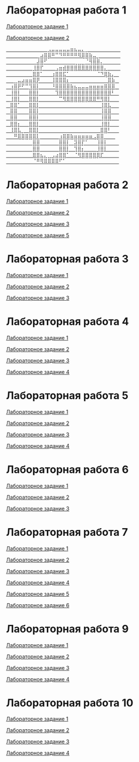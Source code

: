 # Лабораторная работа 1
[Лабораторное задание 1](https://crazybaldonly.github.io/Laboratornaya/z2_1.html)

[Лабораторное задание 2](https://crazybaldonly.github.io/Laboratornaya/z2_2Nikolai.html)



[⠀⠀⠀⠀⠀⠀⠀⠀⠀⠀⠀⣠⣤⣤⣤⣤⣤⣶⣦⣤⣄⡀   ⠀⠀⠀⠀⠀⠀⠀⠀        
⠀⠀⠀⠀⠀⠀⠀⠀⢀⣴⣿⡿⠛⠉⠙⠛⠛⠛⠛⠻⢿⣿⣷⣤⡀   ⠀⠀⠀⠀⠀           
⠀⠀⠀⠀⠀⠀⠀⠀⣼⣿⠋⠀⠀⠀⠀⠀⠀⠀⢀⣀⣀⠈⢻⣿⣿⡄⠀   ⠀⠀⠀      
⠀⠀⠀⠀⠀⠀⠀⣸⣿⡏⠀⠀⠀⣠⣶⣾⣿⣿⣿⠿⠿⠿⢿⣿⣿⣿⣄⠀⠀   ⠀     
⠀⠀⠀⠀⠀⠀⠀⣿⣿⠁⠀⠀⢰⣿⣿⣯⠁⠀⠀⠀⠀⠀⠀⠀⠈⠙⢿⣷⡄⠀        
⠀⠀⣀⣤⣴⣶⣶⣿⡟⠀⠀⠀⢸⣿⣿⣿⣆⠀⠀⠀⠀⠀⠀⠀⠀⠀⠀⣿⣷⠀    
⠀⢰⣿⡟⠋⠉⣹⣿⡇⠀⠀⠀⠘⣿⣿⣿⣿⣷⣦⣤⣤⣤⣶⣶⣶⣶⣿⣿⣿⠀    
⠀⢸⣿⡇⠀⠀⣿⣿⡇⠀⠀⠀⠀⠹⣿⣿⣿⣿⣿⣿⣿⣿⣿⣿⣿⣿⣿⡿⠃⠀    
⠀⣸⣿⡇⠀⠀⣿⣿⡇⠀⠀⠀⠀⠀⠉⠻⠿⣿⣿⣿⣿⡿⠿⠿⠛⢻⣿⡇⠀⠀    
⠀⣿⣿⠁⠀⠀⣿⣿⡇⠀⠀⠀⠀⠀⠀⠀⠀⠀⠀⠀⠀⠀⠀⠀⠀⢸⣿⣧⠀⠀    
⠀⣿⣿⠀⠀⠀⣿⣿⡇⠀⠀⠀⠀⠀⠀⠀⠀⠀⠀⠀⠀⠀⠀⠀⠀⢸⣿⣿⠀⠀    
⠀⣿⣿⠀⠀⠀⣿⣿⡇⠀⠀⠀⠀⠀⠀⠀⠀⠀⠀⠀⠀⠀⠀⠀⠀⢸⣿⣿⠀⠀    
⠀⢿⣿⡆⠀⠀⣿⣿⡇⠀⠀⠀⠀⠀⠀⠀⠀⠀⠀⠀⠀⠀⠀⠀⠀⢸⣿⡇⠀⠀    
⠀⠸⣿⣧⡀⠀⣿⣿⡇⠀⠀⠀⠀⠀⠀⠀⠀⠀⠀⠀⠀⠀⠀⠀⠀⣿⣿⠃⠀⠀    
⠀⠀⠛⢿⣿⣿⣿⣿⣇⠀⠀⠀⠀⠀⣰⣿⣿⣷⣶⣶⣶⣶⠶⢠⣿⣿⠀⠀⠀    
⠀⠀⠀⠀⠀⠀⠀⣿⣿⠀⠀⠀⠀⠀⣿⣿⡇⠀⣽⣿⡏⠁⠀⠀⢸⣿⡇⠀⠀⠀    
⠀⠀⠀⠀⠀⠀⠀⣿⣿⠀⠀⠀⠀⠀⣿⣿⡇⠀⢹⣿⡆⠀⠀⠀⣸⣿⠇⠀⠀⠀    
⠀⠀⠀⠀⠀⠀⠀⢿⣿⣦⣄⣀⣠⣴⣿⣿⠁⠀⠈⠻⣿⣿⣿⣿⡿⠏⠀⠀⠀⠀    
⠀⠀⠀⠀⠀⠀⠀⠈⠛⠻⠿⠿⠿⠿⠋⠁⠀⠀⠀⠀⠀⠀⠀⠀⠀⠀⠀⠀⠀⠀   
](https://www.youtube.com/watch?v=grd-K33tOSM)
# Лабораторная работа 2
[Лабораторное задание 1](https://crazybaldonly.github.io/Laboratornaya/Task1/lab2-1.html)

[Лабораторное задание 2](https://crazybaldonly.github.io/Laboratornaya/Task2/lab2-2.html)

[Лабораторное задание 3](https://crazybaldonly.github.io/Laboratornaya/Task3/lab2-3.html)

[Лабораторное задание 5](https://crazybaldonly.github.io/Laboratornaya/Task5/lab2-5.html)

# Лабораторная работа 3
[Лабораторное задание 1](https://crazybaldonly.github.io/Laboratornaya/labrab3/labrab3-1.html)

[Лабораторное задание 2](https://crazybaldonly.github.io/Laboratornaya/labrab3/lab3-2K.html)

[Лабораторное задание 3](https://crazybaldonly.github.io/Laboratornaya/Task5/lab2-5.html)

# Лабораторная работа 4
[Лабораторное задание 1](https://crazybaldonly.github.io/Laboratornaya/lab4.html)

[Лабораторное задание 2](https://crazybaldonly.github.io/Laboratornaya/lab4-2.html)

[Лабораторное задание 3](https://crazybaldonly.github.io/Laboratornaya/lab4-3.html)

[Лабораторное задание 4](https://crazybaldonly.github.io/Laboratornaya/lab4-4.html)

# Лабораторная работа 5
[Лабораторное задание 1](https://crazybaldonly.github.io/Laboratornaya/lab5.html)

[Лабораторное задание 2](https://crazybaldonly.github.io/Laboratornaya/lab5-1.html)

[Лабораторное задание 3](https://crazybaldonly.github.io/Laboratornaya/lab5-2.html)

[Лабораторное задание 4](https://crazybaldonly.github.io/Laboratornaya/lab5-3.html)

# Лабораторная работа 6
[Лабораторное задание 1](https://crazybaldonly.github.io/Laboratornaya/lab6-1.html)

[Лабораторное задание 2](https://crazybaldonly.github.io/Laboratornaya/lab6-2.html)

[Лабораторное задание 3](https://crazybaldonly.github.io/Laboratornaya/lab6-3.html)

# Лабораторная работа 7
[Лабораторное задание 1](https://crazybaldonly.github.io/Laboratornaya/LR7/lab7-1.html)

[Лабораторное задание 2](https://crazybaldonly.github.io/Laboratornaya/LR7/lab7-2.html)

[Лабораторное задание 3](https://crazybaldonly.github.io/Laboratornaya/LR7/lab7-3.html)

[Лабораторное задание 4](https://crazybaldonly.github.io/Laboratornaya/LR7/lab7-4.html)

[Лабораторное задание 5](https://crazybaldonly.github.io/Laboratornaya/LR7/lab7-5.html)

[Лабораторное задание 6](https://crazybaldonly.github.io/Laboratornaya/LR7/lab7-6.html)

# Лабораторная работа 9
[Лабораторное задание 1](https://crazybaldonly.github.io/Laboratornaya/labrab9-1.html)

[Лабораторное задание 2](https://crazybaldonly.github.io/Laboratornaya/labrab9-2.html)

[Лабораторное задание 3](https://crazybaldonly.github.io/Laboratornaya/labrab9-3.html)

[Лабораторное задание 4](https://crazybaldonly.github.io/Laboratornaya/labrab9-4.html)

# Лабораторная работа 10
[Лабораторное задание 1](https://crazybaldonly.github.io/Laboratornaya/lr10-1.html)

[Лабораторное задание 2](https://crazybaldonly.github.io/Laboratornaya/lr10-2.html)

[Лабораторное задание 3](https://crazybaldonly.github.io/Laboratornaya/lr10-3.html)

[Лабораторное задание 4](https://crazybaldonly.github.io/Laboratornaya/lr10-4.html)
